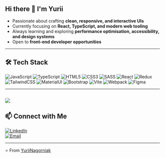## Hi there 👋 I'm Yurii

- Passionate about crafting **clean, responsive, and interactive UIs**  
- Currently focusing on **React, TypeScript, and modern web tooling**  
- Always learning and exploring **performance optimisation, accessibility, and design systems**  
- Open to **front-end developer opportunities**  
---
## 🛠 Tech Stack  
![JavaScript](https://img.shields.io/badge/JavaScript-F7DF1E?style=for-the-badge&logo=javascript&logoColor=black) 
![TypeScript](https://img.shields.io/badge/TypeScript-3178C6?style=for-the-badge&logo=typescript&logoColor=white) 
![HTML5](https://img.shields.io/badge/HTML5-E34F26?style=for-the-badge&logo=html5&logoColor=white) 
![CSS3](https://img.shields.io/badge/CSS3-1572B6?style=for-the-badge&logo=css3&logoColor=white) 
![SASS](https://img.shields.io/badge/SASS-CC6699?style=for-the-badge&logo=sass&logoColor=white) 
![React](https://img.shields.io/badge/React-61DAFB?style=for-the-badge&logo=react&logoColor=black) 
![Redux](https://img.shields.io/badge/Redux-764ABC?style=for-the-badge&logo=redux&logoColor=white) 
![TailwindCSS](https://img.shields.io/badge/TailwindCSS-06B6D4?style=for-the-badge&logo=tailwindcss&logoColor=white) 
![MaterialUI](https://img.shields.io/badge/MUI-007FFF?style=for-the-badge&logo=mui&logoColor=white) 
![Bootstrap](https://img.shields.io/badge/Bootstrap-7952B3?style=for-the-badge&logo=bootstrap&logoColor=white) 
![Vite](https://img.shields.io/badge/Vite-646CFF?style=for-the-badge&logo=vite&logoColor=white) 
![Webpack](https://img.shields.io/badge/Webpack-8DD6F9?style=for-the-badge&logo=webpack&logoColor=black) 
![Figma](https://img.shields.io/badge/Figma-F24E1E?style=for-the-badge&logo=figma&logoColor=white) 

---
![](https://github-readme-stats.vercel.app/api?username=yuriinagorniak&theme=radical&hide_border=false&include_all_commits=true&count_private=true)<br/>
---

## 📫 Connect with Me  
[![LinkedIn](https://img.shields.io/badge/-LinkedIn-0A66C2?style=flat&logo=linkedin&logoColor=fff)](https://linkedin.com/in/yuriinagorniak)  
[![Email](https://img.shields.io/badge/-Email-D14836?style=flat&logo=gmail&logoColor=fff)](mailto:yurii.nagorniak@gmail.com)  

---
⭐️ From [YuriiNagorniak](https://github.com/YuriiNagorniak)
